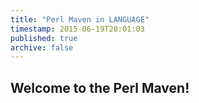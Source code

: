 ```yaml
---
title: "Perl Maven in LANGUAGE"
timestamp: 2015-06-19T20:01:03
published: true
archive: false
---
```


## Welcome to the Perl Maven!

<div class="main-content">
</div>

